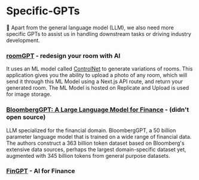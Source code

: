 # Specific-GPTs
🚀 Apart from the general language model (LLM), we also need more specific GPTs to assist us in handling downstream tasks or driving industry development.

### [roomGPT](https://github.com/Nutlope/roomGPT) - redesign your room with AI
It uses an ML model called [ControlNet](https://github.com/lllyasviel/ControlNet) to generate variations of rooms. This application gives you the ability to upload a photo of any room, which will send it through this ML Model using a Next.js API route, and return your generated room. The ML Model is hosted on Replicate and Upload is used for image storage.

### [BloombergGPT: A Large Language Model for Finance](https://arxiv.org/abs/2303.17564) - (didn't open source)
LLM specialized for the financial domain. BloombergGPT, a 50 billion parameter language model that is trained on a wide range of financial data. The authors construct a 363 billion token dataset based on Bloomberg's extensive data sources, perhaps the largest domain-specific dataset yet, augmented with 345 billion tokens from general purpose datasets.

### [FinGPT](https://github.com/AI4Finance-Foundation/FinGPT) - AI for Finance
